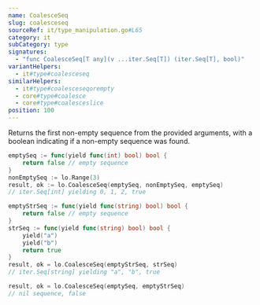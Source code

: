 ```yaml
---
name: CoalesceSeq
slug: coalesceseq
sourceRef: it/type_manipulation.go#L65
category: it
subCategory: type
signatures:
  - "func CoalesceSeq[T any](v ...iter.Seq[T]) (iter.Seq[T], bool)"
variantHelpers:
  - it#type#coalesceseq
similarHelpers:
  - it#type#coalesceseqorempty
  - core#type#coalesce
  - core#type#coalesceslice
position: 100
---
```


Returns the first non-empty sequence from the provided arguments, with a boolean indicating if a non-empty sequence was found.

```go
emptySeq := func(yield func(int) bool) bool {
    return false // empty sequence
}
nonEmptySeq := lo.Range(3)
result, ok := lo.CoalesceSeq(emptySeq, nonEmptySeq, emptySeq)
// iter.Seq[int] yielding 0, 1, 2, true

emptyStrSeq := func(yield func(string) bool) bool {
    return false // empty sequence
}
strSeq := func(yield func(string) bool) bool {
    yield("a")
    yield("b")
    return true
}
result, ok = lo.CoalesceSeq(emptyStrSeq, strSeq)
// iter.Seq[string] yielding "a", "b", true

result, ok = lo.CoalesceSeq(emptySeq, emptyStrSeq)
// nil sequence, false
```
